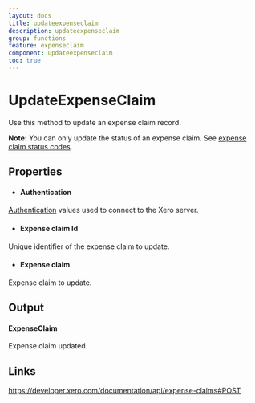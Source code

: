 ```yaml
---
layout: docs
title: updateexpenseclaim
description: updateexpenseclaim
group: functions
feature: expenseclaim
component: updateexpenseclaim
toc: true
---
```

UpdateExpenseClaim
============

Use this method to update an expense claim record.

**Note:** You can only update the status of an expense claim. See [expense claim status codes](https://developer.xero.com/documentation/api/types#expenseclaims).

Properties
----------

- #### Authentication
[Authentication](../../../Common/Authentication/Index.md) values used to connect to the Xero server.
- #### Expense claim Id
Unique identifier of the expense claim to update.
- #### Expense claim
Expense claim to update.


Output
-----
#### ExpenseClaim
Expense claim updated.

Links
-----

https://developer.xero.com/documentation/api/expense-claims#POST
